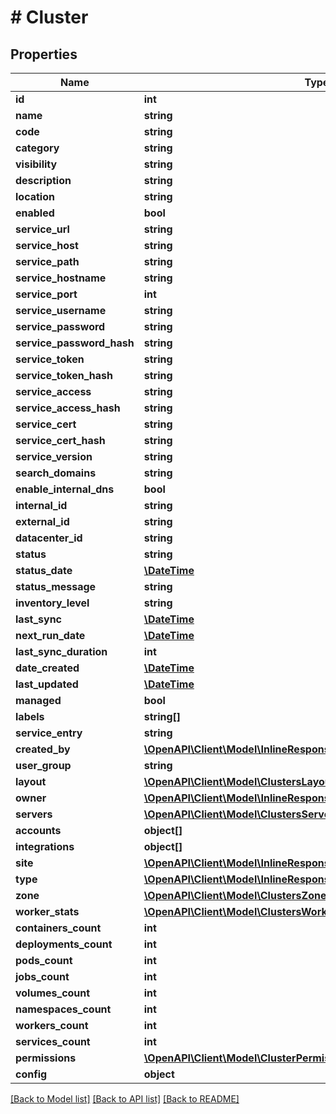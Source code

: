 # # Cluster

## Properties

Name | Type | Description | Notes
------------ | ------------- | ------------- | -------------
**id** | **int** |  | [optional]
**name** | **string** |  | [optional]
**code** | **string** |  | [optional]
**category** | **string** |  | [optional]
**visibility** | **string** |  | [optional]
**description** | **string** |  | [optional]
**location** | **string** |  | [optional]
**enabled** | **bool** |  | [optional]
**service_url** | **string** |  | [optional]
**service_host** | **string** |  | [optional]
**service_path** | **string** |  | [optional]
**service_hostname** | **string** |  | [optional]
**service_port** | **int** |  | [optional]
**service_username** | **string** |  | [optional]
**service_password** | **string** |  | [optional]
**service_password_hash** | **string** |  | [optional]
**service_token** | **string** |  | [optional]
**service_token_hash** | **string** |  | [optional]
**service_access** | **string** |  | [optional]
**service_access_hash** | **string** |  | [optional]
**service_cert** | **string** |  | [optional]
**service_cert_hash** | **string** |  | [optional]
**service_version** | **string** |  | [optional]
**search_domains** | **string** |  | [optional]
**enable_internal_dns** | **bool** |  | [optional]
**internal_id** | **string** |  | [optional]
**external_id** | **string** |  | [optional]
**datacenter_id** | **string** |  | [optional]
**status** | **string** |  | [optional]
**status_date** | [**\DateTime**](\DateTime.md) |  | [optional]
**status_message** | **string** |  | [optional]
**inventory_level** | **string** |  | [optional]
**last_sync** | [**\DateTime**](\DateTime.md) |  | [optional]
**next_run_date** | [**\DateTime**](\DateTime.md) |  | [optional]
**last_sync_duration** | **int** |  | [optional]
**date_created** | [**\DateTime**](\DateTime.md) |  | [optional]
**last_updated** | [**\DateTime**](\DateTime.md) |  | [optional]
**managed** | **bool** |  | [optional]
**labels** | **string[]** |  | [optional]
**service_entry** | **string** |  | [optional]
**created_by** | [**\OpenAPI\Client\Model\InlineResponse200107NetworkPoolCreatedBy**](InlineResponse200107NetworkPoolCreatedBy.md) |  | [optional]
**user_group** | **string** |  | [optional]
**layout** | [**\OpenAPI\Client\Model\ClustersLayout**](ClustersLayout.md) |  | [optional]
**owner** | [**\OpenAPI\Client\Model\InlineResponse20040AppDeployInstance**](InlineResponse20040AppDeployInstance.md) |  | [optional]
**servers** | [**\OpenAPI\Client\Model\ClustersServers[]**](ClustersServers.md) |  | [optional]
**accounts** | **object[]** |  | [optional]
**integrations** | **object[]** |  | [optional]
**site** | [**\OpenAPI\Client\Model\InlineResponse20040AppDeployInstance**](InlineResponse20040AppDeployInstance.md) |  | [optional]
**type** | [**\OpenAPI\Client\Model\InlineResponse20040AppDeployInstance**](InlineResponse20040AppDeployInstance.md) |  | [optional]
**zone** | [**\OpenAPI\Client\Model\ClustersZone**](ClustersZone.md) |  | [optional]
**worker_stats** | [**\OpenAPI\Client\Model\ClustersWorkerStats**](ClustersWorkerStats.md) |  | [optional]
**containers_count** | **int** |  | [optional]
**deployments_count** | **int** |  | [optional]
**pods_count** | **int** |  | [optional]
**jobs_count** | **int** |  | [optional]
**volumes_count** | **int** |  | [optional]
**namespaces_count** | **int** |  | [optional]
**workers_count** | **int** |  | [optional]
**services_count** | **int** |  | [optional]
**permissions** | [**\OpenAPI\Client\Model\ClusterPermissions**](ClusterPermissions.md) |  | [optional]
**config** | **object** |  | [optional]

[[Back to Model list]](../../README.md#models) [[Back to API list]](../../README.md#endpoints) [[Back to README]](../../README.md)
